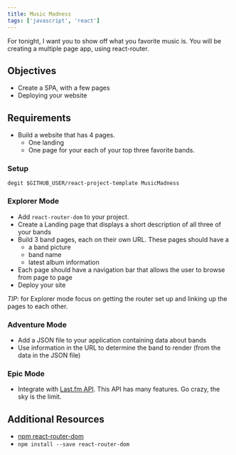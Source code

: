```yaml
---
title: Music Madness
tags: ['javascript', 'react']
---
```


For tonight, I want you to show off what you favorite music is. You will be creating a multiple page app, using react-router.

## Objectives

- Create a SPA, with a few pages
- Deploying your website

## Requirements

- Build a website that has 4 pages.
  - One landing
  - One page for your each of your top three favorite bands.

### Setup

```shell
degit $GITHUB_USER/react-project-template MusicMadness
```

### Explorer Mode

- Add `react-router-dom` to your project.
- Create a Landing page that displays a short description of all three of your bands
- Build 3 band pages, each on their own URL. These pages should have a
  - a band picture
  - band name
  - latest album information
- Each page should have a navigation bar that allows the user to browse from page to page
- Deploy your site

_TIP_: for Explorer mode focus on getting the router set up and linking up the pages to each other.

### Adventure Mode

- Add a JSON file to your application containing data about bands
- Use information in the URL to determine the band to render (from the data in the JSON file)

### Epic Mode

- Integrate with [Last.fm API](https://www.last.fm/api). This API has many features. Go crazy, the sky is the limit.

## Additional Resources

- [npm react-router-dom](https://www.npmjs.com/package/react-router-dom)
- `npm install --save react-router-dom`
